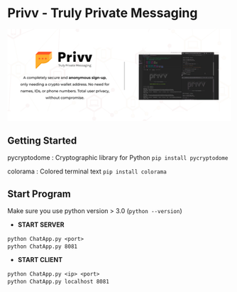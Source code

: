 # Privv - Truly Private Messaging

<img src="./banner.png">

## Getting Started 
pycryptodome : Cryptographic library for Python
`pip install pycryptodome`

colorama : Colored terminal text
`pip install colorama`

## Start Program

Make sure you use python version > 3.0 (`python --version`)

  - **START SERVER** <br>

`python ChatApp.py <port>`<br>
`python ChatApp.py 8081`<br>

  - **START CLIENT** <br>
  
`python ChatApp.py <ip> <port>`<br>
`python ChatApp.py localhost 8081`
